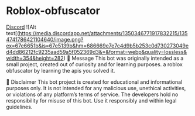 # Roblox-obfuscator
[Discord](https://discord.gg/5Ydjgr622V)
![Alt text[(https://media.discordapp.net/attachments/1350346771917832215/1354741786421104640/image.png?ex=67e6651b&is=67e5139b&hm=686669e7e7c4d9b5b253c0d730273049ed4dd86212fc9235aad59a5f052369d3&=&format=webp&quality=lossless&width=354&height=282)
📢 Message
This bot was originally intended as a small project, created out of curiosity and for learning purposes.
a roblox obfuscator by learning the apis you solved it.

📜 Disclaimer
This bot project is created for educational and informational purposes only. It is not intended for any malicious use, unethical activities, or violations of any platform’s terms of service. The developers hold no responsibility for misuse of this bot. Use it responsibly and within legal guidelines.
